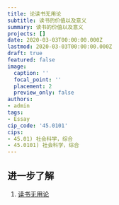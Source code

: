 ```yaml
---
title: 论读书无用论
subtitle: 读书的价值以及意义
summary: 读书的价值以及意义
projects: []
date: 2020-03-03T00:00:00.000Z
lastmod: 2020-03-03T00:00:00.000Z
draft: true
featured: false
image:
  caption: ''
  focal_point: ''
  placement: 2
  preview_only: false
authors:
- admin
tags:
- Essay
cip_code: '45.0101'
cips:
- 45.01) 社会科学，综合
- 45.0101) 社会科学，综合
---
```



## 进一步了解

1. [读书无用论](https://zh.wikipedia.org/wiki/读书无用论)

<!-- 1. https://www.zhihu.com/question/27998358 -->
